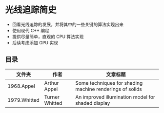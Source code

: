 # 光线追踪简史

- 回看光线追踪的发展，并将其中的一些关键的算法实现出来
- 使用现代 C++ 编程
- 提供尽量简单，直观的 CPU 算法实现
- 后续考虑添加 GPU 实现

## 目录

|  文件夹  |  作者    |  文章标题    |
|  --  |  --  |  --  |
|  1968.Appel  | Arthur Appel |  Some techniques for shading machine renderings of solids    |
|  1979.Whitted | Turner Whitted  |  An improved illumination model for shaded display   |